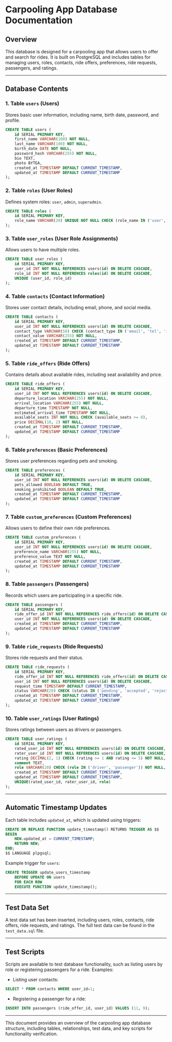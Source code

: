 # Carpooling App Database Documentation

## Overview
This database is designed for a carpooling app that allows users to offer and search for rides. It is built on PostgreSQL and includes tables for managing users, roles, contacts, ride offers, preferences, ride requests, passengers, and ratings.

---

## Database Contents
### 1. Table `users` (Users)
Stores basic user information, including name, birth date, password, and profile.

```sql
CREATE TABLE users (
    id SERIAL PRIMARY KEY,
    first_name VARCHAR(100) NOT NULL,
    last_name VARCHAR(100) NOT NULL,
    birth_date DATE NOT NULL,
    password_hash VARCHAR(255) NOT NULL,
    bio TEXT,
    photo BYTEA,
    created_at TIMESTAMP DEFAULT CURRENT_TIMESTAMP,
    updated_at TIMESTAMP DEFAULT CURRENT_TIMESTAMP
);
```

### 2. Table `roles` (User Roles)
Defines system roles: `user`, `admin`, `superadmin`.

```sql
CREATE TABLE roles (
    id SERIAL PRIMARY KEY,
    role_name VARCHAR(20) UNIQUE NOT NULL CHECK (role_name IN ('user', 'admin', 'superadmin'))
);
```

### 3. Table `user_roles` (User Role Assignments)
Allows users to have multiple roles.

```sql
CREATE TABLE user_roles (
    id SERIAL PRIMARY KEY,
    user_id INT NOT NULL REFERENCES users(id) ON DELETE CASCADE,
    role_id INT NOT NULL REFERENCES roles(id) ON DELETE CASCADE,
    UNIQUE (user_id, role_id)
);
```

### 4. Table `contacts` (Contact Information)
Stores user contact details, including email, phone, and social media.

```sql
CREATE TABLE contacts (
    id SERIAL PRIMARY KEY,
    user_id INT NOT NULL REFERENCES users(id) ON DELETE CASCADE,
    contact_type VARCHAR(50) CHECK (contact_type IN ('email', 'tel', 'ig', 'fb')) NOT NULL,
    contact_value VARCHAR(255) NOT NULL,
    created_at TIMESTAMP DEFAULT CURRENT_TIMESTAMP,
    updated_at TIMESTAMP DEFAULT CURRENT_TIMESTAMP
);
```

### 5. Table `ride_offers` (Ride Offers)
Contains details about available rides, including seat availability and price.

```sql
CREATE TABLE ride_offers (
    id SERIAL PRIMARY KEY,
    user_id INT NOT NULL REFERENCES users(id) ON DELETE CASCADE,
    departure_location VARCHAR(255) NOT NULL,
    arrival_location VARCHAR(255) NOT NULL,
    departure_time TIMESTAMP NOT NULL,
    estimated_arrival_time TIMESTAMP NOT NULL,
    available_seats INT NOT NULL CHECK (available_seats >= 0),
    price DECIMAL(10, 2) NOT NULL,
    created_at TIMESTAMP DEFAULT CURRENT_TIMESTAMP,
    updated_at TIMESTAMP DEFAULT CURRENT_TIMESTAMP
);
```

### 6. Table `preferences` (Basic Preferences)
Stores user preferences regarding pets and smoking.

```sql
CREATE TABLE preferences (
    id SERIAL PRIMARY KEY,
    user_id INT NOT NULL REFERENCES users(id) ON DELETE CASCADE,
    pets_allowed BOOLEAN DEFAULT TRUE,
    smoking_prohibited BOOLEAN DEFAULT TRUE,
    created_at TIMESTAMP DEFAULT CURRENT_TIMESTAMP,
    updated_at TIMESTAMP DEFAULT CURRENT_TIMESTAMP
);
```

### 7. Table `custom_preferences` (Custom Preferences)
Allows users to define their own ride preferences.

```sql
CREATE TABLE custom_preferences (
    id SERIAL PRIMARY KEY,
    user_id INT NOT NULL REFERENCES users(id) ON DELETE CASCADE,
    preference_name VARCHAR(255) NOT NULL,
    preference_value TEXT NOT NULL,
    created_at TIMESTAMP DEFAULT CURRENT_TIMESTAMP,
    updated_at TIMESTAMP DEFAULT CURRENT_TIMESTAMP
);
```

### 8. Table `passengers` (Passengers)
Records which users are participating in a specific ride.

```sql
CREATE TABLE passengers (
    id SERIAL PRIMARY KEY,
    ride_offer_id INT NOT NULL REFERENCES ride_offers(id) ON DELETE CASCADE,
    user_id INT NOT NULL REFERENCES users(id) ON DELETE CASCADE,
    created_at TIMESTAMP DEFAULT CURRENT_TIMESTAMP,
    updated_at TIMESTAMP DEFAULT CURRENT_TIMESTAMP
);
```

### 9. Table `ride_requests` (Ride Requests)
Stores ride requests and their status.

```sql
CREATE TABLE ride_requests (
    id SERIAL PRIMARY KEY,
    ride_offer_id INT NOT NULL REFERENCES ride_offers(id) ON DELETE CASCADE,
    user_id INT NOT NULL REFERENCES users(id) ON DELETE CASCADE,
    request_time TIMESTAMP DEFAULT CURRENT_TIMESTAMP,
    status VARCHAR(20) CHECK (status IN ('pending', 'accepted', 'rejected')) DEFAULT 'pending',
    created_at TIMESTAMP DEFAULT CURRENT_TIMESTAMP,
    updated_at TIMESTAMP DEFAULT CURRENT_TIMESTAMP
);
```

### 10. Table `user_ratings` (User Ratings)
Stores ratings between users as drivers or passengers.

```sql
CREATE TABLE user_ratings (
    id SERIAL PRIMARY KEY,
    rated_user_id INT NOT NULL REFERENCES users(id) ON DELETE CASCADE,
    rater_user_id INT NOT NULL REFERENCES users(id) ON DELETE CASCADE,
    rating DECIMAL(2, 1) CHECK (rating >= 1 AND rating <= 5) NOT NULL,
    comment TEXT,
    role VARCHAR(20) CHECK (role IN ('driver', 'passenger')) NOT NULL,
    created_at TIMESTAMP DEFAULT CURRENT_TIMESTAMP,
    updated_at TIMESTAMP DEFAULT CURRENT_TIMESTAMP,
    UNIQUE(rated_user_id, rater_user_id, role)
);
```

---

## Automatic Timestamp Updates
Each table includes `updated_at`, which is updated using triggers:

```sql
CREATE OR REPLACE FUNCTION update_timestamp() RETURNS TRIGGER AS $$
BEGIN
    NEW.updated_at = CURRENT_TIMESTAMP;
    RETURN NEW;
END;
$$ LANGUAGE plpgsql;
```

Example trigger for `users`:

```sql
CREATE TRIGGER update_users_timestamp
    BEFORE UPDATE ON users
    FOR EACH ROW
    EXECUTE FUNCTION update_timestamp();
```

---

## Test Data Set
A test data set has been inserted, including users, roles, contacts, ride offers, ride requests, and ratings. The full test data can be found in the `test_data.sql` file.

---

## Test Scripts
Scripts are available to test database functionality, such as listing users by role or registering passengers for a ride. Examples:

- Listing user contacts:
```sql
SELECT * FROM contacts WHERE user_id=1;
```

- Registering a passenger for a ride:
```sql
INSERT INTO passengers (ride_offer_id, user_id) VALUES (11, 9);
```

---

This document provides an overview of the carpooling app database structure, including tables, relationships, test data, and key scripts for functionality verification.

